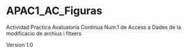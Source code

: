 # APAC1_AC_Figuras
Actividad Practica Avaluatoria Continua Num.1 de Access a Dades de la modificacio de archius i fitxers


Version 1.0
